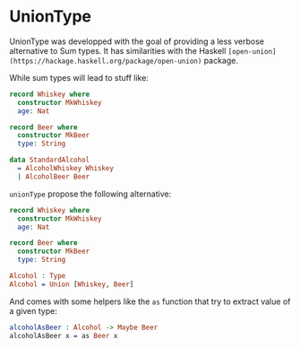 # UnionType

UnionType was developped with the goal of providing a less verbose alternative to Sum types.
It has similarities with the Haskell
`[open-union](https://hackage.haskell.org/package/open-union)` package.

While sum types will lead to stuff like:

```idris
record Whiskey where
  constructor MkWhiskey
  age: Nat

record Beer where
  constructor MkBeer
  type: String

data StandardAlcohol
  = AlcoholWhiskey Whiskey
  | AlcoholBeer Beer
```

`unionType` propose the following alternative:

```idris
record Whiskey where
  constructor MkWhiskey
  age: Nat

record Beer where
  constructor MkBeer
  type: String

Alcohol : Type
Alcohol = Union [Whiskey, Beer]
```

And comes with some helpers like the `as` function that try to extract value of a given type:

```idris
alcoholAsBeer : Alcohol -> Maybe Beer
alcoholAsBeer x = as Beer x
```
